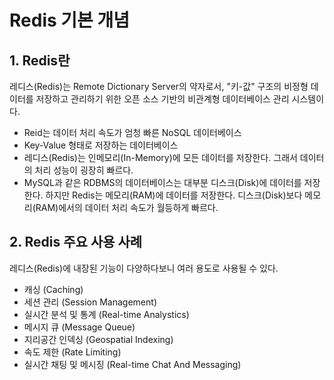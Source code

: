 # Redis 기본 개념

## 1. Redis란

레디스(Redis)는 Remote Dictionary Server의 약자로서, "키-값" 구조의 비정형 데이터를 저장하고 관리하기 위한 오픈 소스 기반의 비관계형 데이터베이스 관리 시스템이다.

 - Reid는 데이터 처리 속도가 엄청 빠른 NoSQL 데이터베이스
 - Key-Value 형태로 저장하는 데이터베이스
 - 레디스(Redis)는 인메모리(In-Memory)에 모든 데이터를 저장한다. 그래서 데이터의 처리 성능이 굉장히 빠르다.
 - MySQL과 같은 RDBMS의 데이터베이스는 대부분 디스크(Disk)에 데이터를 저장한다. 하지만 Redis는 메모리(RAM)에 데이터를 저장한다. 디스크(Disk)보다 메모리(RAM)에서의 데이터 처리 속도가 월등하게 빠르다.

## 2. Redis 주요 사용 사례

레디스(Redis)에 내장된 기능이 다양하다보니 여러 용도로 사용될 수 있다.

 - 캐싱 (Caching)
 - 세션 관리 (Session Management)
 - 실시간 분석 및 통계 (Real-time Analystics)
 - 메시지 큐 (Message Queue)
 - 지리공간 인덱싱 (Geospatial Indexing)
 - 속도 제한 (Rate Limiting)
 - 실시간 채팅 및 메시징 (Real-time Chat And Messaging)

